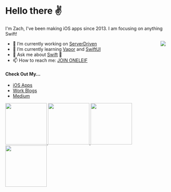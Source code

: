 # Hello there ✌️

I'm Zach, I've been making iOS apps since 2013. I am focusing on anything Swift! 

<img align="right" src="https://github-readme-stats.vercel.app/api?username=0xLeif&show_icons=true&icon_color=f05139&text_color=000000&bg_color=ffffff&hide_title=true&title_color=ffac45&count_private=true" />

- 🔭 I’m currently working on [ServerDriven](https://github.com/ServerDriven)
- 🌱 I’m currently learning [Vapor](https://vapor.codes) and [SwiftUI](https://developer.apple.com/documentation/swiftui)
- 💬 Ask me about [Swift](https://github.com/0xSwift) 🧡
- 📫 How to reach me: [JOIN ONELEIF](https://discord.com/invite/tv9UdJK)

#### Check Out My...
- [iOS Apps](https://apps.apple.com/lb/developer/zach-eriksen/id851997363)
- [Work Blogs](https://www.clientresourcesinc.com/author/zeriksen/)
- [Medium](https://medium.com/@0xLeif)


<a href="https://github.com/0xLeif/SwiftUIKit">
  <img src="https://github-readme-stats.vercel.app/api/pin/?username=0xLeif&repo=SwiftUIKit" height=130 />
</a>
<a href="https://github.com/0xLeif/Later">
  <img src="https://github-readme-stats.vercel.app/api/pin/?username=0xLeif&repo=Later" height=130 />
</a>
<a href="https://github.com/0xLeif/E.num">
  <img src="https://github-readme-stats.vercel.app/api/pin/?username=0xLeif&repo=E.num" height=130 />
</a>
<a href="https://github.com/0xLeif/AwesomeArticles">
  <img src="https://github-readme-stats.vercel.app/api/pin/?username=0xLeif&repo=AwesomeArticles" height=130 />
</a>
